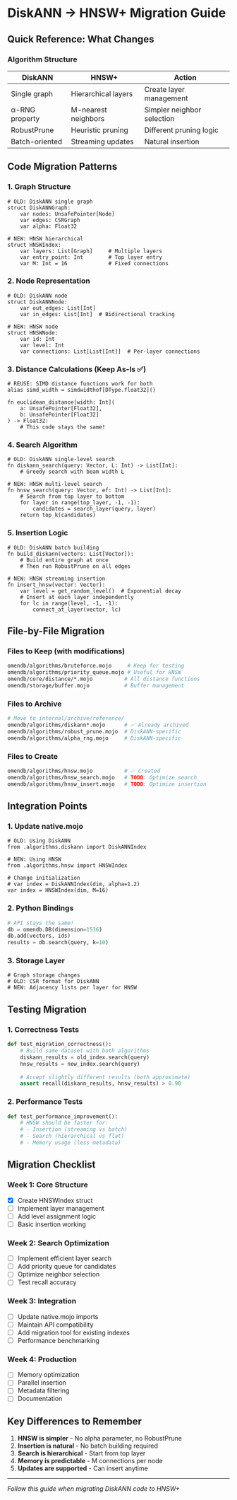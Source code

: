 # DiskANN → HNSW+ Migration Guide

## Quick Reference: What Changes

### Algorithm Structure
| DiskANN | HNSW+ | Action |
|---------|-------|--------|
| Single graph | Hierarchical layers | Create layer management |
| α-RNG property | M-nearest neighbors | Simpler neighbor selection |
| RobustPrune | Heuristic pruning | Different pruning logic |
| Batch-oriented | Streaming updates | Natural insertion |

## Code Migration Patterns

### 1. Graph Structure
```mojo
# OLD: DiskANN single graph
struct DiskANNGraph:
    var nodes: UnsafePointer[Node]
    var edges: CSRGraph
    var alpha: Float32

# NEW: HNSW hierarchical
struct HNSWIndex:
    var layers: List[Graph]     # Multiple layers
    var entry_point: Int        # Top layer entry
    var M: Int = 16             # Fixed connections
```

### 2. Node Representation
```mojo
# OLD: DiskANN node
struct DiskANNNode:
    var out_edges: List[Int]
    var in_edges: List[Int]  # Bidirectional tracking

# NEW: HNSW node  
struct HNSWNode:
    var id: Int
    var level: Int
    var connections: List[List[Int]]  # Per-layer connections
```

### 3. Distance Calculations (Keep As-Is ✅)
```mojo
# REUSE: SIMD distance functions work for both
alias simd_width = simdwidthof[DType.float32]()

fn euclidean_distance[width: Int](
    a: UnsafePointer[Float32],
    b: UnsafePointer[Float32]
) -> Float32:
    # This code stays the same!
```

### 4. Search Algorithm
```mojo
# OLD: DiskANN single-level search
fn diskann_search(query: Vector, L: Int) -> List[Int]:
    # Greedy search with beam width L
    
# NEW: HNSW multi-level search
fn hnsw_search(query: Vector, ef: Int) -> List[Int]:
    # Search from top layer to bottom
    for layer in range(top_layer, -1, -1):
        candidates = search_layer(query, layer)
    return top_k(candidates)
```

### 5. Insertion Logic
```mojo
# OLD: DiskANN batch building
fn build_diskann(vectors: List[Vector]):
    # Build entire graph at once
    # Then run RobustPrune on all edges

# NEW: HNSW streaming insertion
fn insert_hnsw(vector: Vector):
    var level = get_random_level()  # Exponential decay
    # Insert at each layer independently
    for lc in range(level, -1, -1):
        connect_at_layer(vector, lc)
```

## File-by-File Migration

### Files to Keep (with modifications)
```bash
omendb/algorithms/bruteforce.mojo     # Keep for testing
omendb/algorithms/priority_queue.mojo # Useful for HNSW
omendb/core/distance/*.mojo          # All distance functions
omendb/storage/buffer.mojo           # Buffer management
```

### Files to Archive
```bash
# Move to internal/archive/reference/
omendb/algorithms/diskann*.mojo      # ✅ Already archived
omendb/algorithms/robust_prune.mojo  # DiskANN-specific
omendb/algorithms/alpha_rng.mojo     # DiskANN-specific
```

### Files to Create
```bash
omendb/algorithms/hnsw.mojo          # ✅ Created
omendb/algorithms/hnsw_search.mojo   # TODO: Optimize search
omendb/algorithms/hnsw_insert.mojo   # TODO: Optimize insertion
```

## Integration Points

### 1. Update native.mojo
```mojo
# OLD: Using DiskANN
from .algorithms.diskann import DiskANNIndex

# NEW: Using HNSW
from .algorithms.hnsw import HNSWIndex

# Change initialization
# var index = DiskANNIndex(dim, alpha=1.2)
var index = HNSWIndex(dim, M=16)
```

### 2. Python Bindings
```python
# API stays the same!
db = omendb.DB(dimension=1536)
db.add(vectors, ids)
results = db.search(query, k=10)
```

### 3. Storage Layer
```mojo
# Graph storage changes
# OLD: CSR format for DiskANN
# NEW: Adjacency lists per layer for HNSW
```

## Testing Migration

### 1. Correctness Tests
```python
def test_migration_correctness():
    # Build same dataset with both algorithms
    diskann_results = old_index.search(query)
    hnsw_results = new_index.search(query)
    
    # Accept slightly different results (both approximate)
    assert recall(diskann_results, hnsw_results) > 0.90
```

### 2. Performance Tests
```python
def test_performance_improvement():
    # HNSW should be faster for:
    # - Insertion (streaming vs batch)
    # - Search (hierarchical vs flat)
    # - Memory usage (less metadata)
```

## Migration Checklist

### Week 1: Core Structure
- [x] Create HNSWIndex struct
- [ ] Implement layer management
- [ ] Add level assignment logic
- [ ] Basic insertion working

### Week 2: Search Optimization  
- [ ] Implement efficient layer search
- [ ] Add priority queue for candidates
- [ ] Optimize neighbor selection
- [ ] Test recall accuracy

### Week 3: Integration
- [ ] Update native.mojo imports
- [ ] Maintain API compatibility
- [ ] Add migration tool for existing indexes
- [ ] Performance benchmarking

### Week 4: Production
- [ ] Memory optimization
- [ ] Parallel insertion
- [ ] Metadata filtering
- [ ] Documentation

## Key Differences to Remember

1. **HNSW is simpler** - No alpha parameter, no RobustPrune
2. **Insertion is natural** - No batch building required
3. **Search is hierarchical** - Start from top layer
4. **Memory is predictable** - M connections per node
5. **Updates are supported** - Can insert anytime

---
*Follow this guide when migrating DiskANN code to HNSW+*